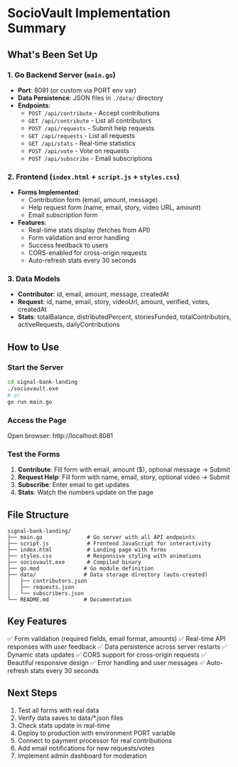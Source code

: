 # SocioVault Implementation Summary

## What's Been Set Up

### 1. Go Backend Server (`main.go`)
- **Port**: 8081 (or custom via PORT env var)
- **Data Persistence**: JSON files in `./data/` directory
- **Endpoints**:
  - `POST /api/contribute` - Accept contributions
  - `GET /api/contribute` - List all contributors
  - `POST /api/requests` - Submit help requests
  - `GET /api/requests` - List all requests
  - `GET /api/stats` - Real-time statistics
  - `POST /api/vote` - Vote on requests
  - `POST /api/subscribe` - Email subscriptions

### 2. Frontend (`index.html` + `script.js` + `styles.css`)
- **Forms Implemented**:
  - Contribution form (email, amount, message)
  - Help request form (name, email, story, video URL, amount)
  - Email subscription form
- **Features**:
  - Real-time stats display (fetches from API)
  - Form validation and error handling
  - Success feedback to users
  - CORS-enabled for cross-origin requests
  - Auto-refresh stats every 30 seconds

### 3. Data Models
- **Contributor**: id, email, amount, message, createdAt
- **Request**: id, name, email, story, videoUrl, amount, verified, votes, createdAt
- **Stats**: totalBalance, distributedPercent, storiesFunded, totalContributors, activeRequests, dailyContributions

## How to Use

### Start the Server
```bash
cd signal-bank-landing
./sociovault.exe
# or
go run main.go
```

### Access the Page
Open browser: http://localhost:8081

### Test the Forms
1. **Contribute**: Fill form with email, amount ($), optional message → Submit
2. **Request Help**: Fill form with name, email, story, optional video → Submit
3. **Subscribe**: Enter email to get updates
4. **Stats**: Watch the numbers update on the page

## File Structure
```
signal-bank-landing/
├── main.go              # Go server with all API endpoints
├── script.js            # Frontend JavaScript for interactivity
├── index.html           # Landing page with forms
├── styles.css           # Responsive styling with animations
├── sociovault.exe       # Compiled binary
├── go.mod              # Go module definition
├── data/               # Data storage directory (auto-created)
│   ├── contributors.json
│   ├── requests.json
│   └── subscribers.json
└── README.md           # Documentation
```

## Key Features

✅ Form validation (required fields, email format, amounts)
✅ Real-time API responses with user feedback
✅ Data persistence across server restarts
✅ Dynamic stats updates
✅ CORS support for cross-origin requests
✅ Beautiful responsive design
✅ Error handling and user messages
✅ Auto-refresh stats every 30 seconds

## Next Steps

1. Test all forms with real data
2. Verify data saves to data/*.json files
3. Check stats update in real-time
4. Deploy to production with environment PORT variable
5. Connect to payment processor for real contributions
6. Add email notifications for new requests/votes
7. Implement admin dashboard for moderation
